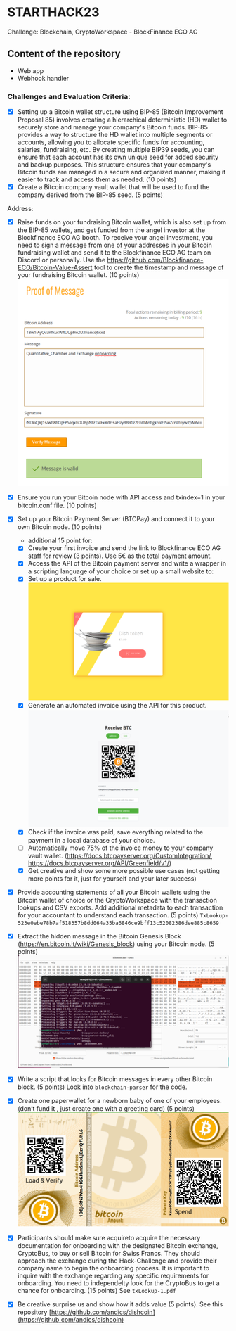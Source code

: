 # STARTHACK23

Challenge: Blockchain, CryptoWorkspace - BlockFinance ECO AG

## Content of the repository
- Web app
- Webhook handler

### Challenges and Evaluation Criteria:

- [x] Setting up a Bitcoin wallet structure using BIP-85 (Bitcoin Improvement Proposal 85) involves creating a hierarchical deterministic (HD) wallet to securely store and manage your company's Bitcoin funds. BIP-85 provides a way to structure the HD wallet into multiple segments or accounts, allowing you to allocate specific funds for accounting, salaries, fundraising, etc. By creating multiple BIP39 seeds, you can ensure that each account has its own unique seed for added security and backup purposes. This structure ensures that your company's Bitcoin funds are managed in a secure and organized manner, making it easier to track and access them as needed. 
(10 points)
- [x] Create a Bitcoin company vault wallet that will be used to fund the company derived from the BIP-85 seed. (5 points)

Address: 

- [x] Raise funds on your fundraising Bitcoin wallet, which is also set up from the BIP-85 wallets, and get funded from the angel investor at the Blockfinance ECO AG booth. To receive your angel investment, you need to sign a message from one of your addresses in your Bitcoin fundraising wallet and send it to the Blockfinance ECO AG team on Discord or personally. Use the https://github.com/Blockfinance-ECO/Bitcoin-Value-Assert tool to create the timestamp and message of your fundraising Bitcoin wallet. (10 points)
![](./assets/signature.png)

- [x] Ensure you run your Bitcoin node with API access and txindex=1 in your bitcoin.conf file. (10 points)

- [x] Set up your Bitcoin Payment Server (BTCPay) and connect it to your own Bitcoin node. (10 points)
  - additional 15 point for: 
  - [x] Create your first invoice and send the link to Blockfinance ECO AG staff for review (3 points). Use 5€ as the total payment amount.
  - [x] Access the API of the Bitcoin payment server and write a wrapper in a scripting language of your choice or set up a small website to:
  - [x] Set up a product for sale.
  ![](./assets/webapp.png)
  - [x] Generate an automated invoice using the API for this product.
  ![](./assets/pay.png)
  - [x] Check if the invoice was paid, save everything related to the payment in a local database of your choice.
  - [ ] Automatically move 75% of the invoice money to your company vault wallet.  (https://docs.btcpayserver.org/CustomIntegration/, https://docs.btcpayserver.org/API/Greenfield/v1/)
  - [x] Get creative and show some more possible use cases (not getting more points for it, just for yourself and your later success) 

- [x] Provide accounting statements of all your Bitcoin wallets using the Bitcoin wallet of choice or the CryptoWorkspace with the transaction lookups and CSV exports. Add additional metadata to each transaction for your accountant to understand each transaction. (5 points)
`TxLookup-523e0ebe78b7af518357b8dd064a35ba6846ce9bff13c52082386dee885c8659`

- [x] Extract the hidden message in the Bitcoin Genesis Block (https://en.bitcoin.it/wiki/Genesis_block) using your Bitcoin node. (5 points)
![](./assets/hidden_message.png)

- [x] Write a script that looks for Bitcoin messages in every other Bitcoin block. (5 points)
Look into `blockchain-parser` for the code.

- [x] Create one paperwallet for a newborn baby of one of your employees. (don’t fund it , just create one with a greeting card) (5 points)
![./assets/paperwallet.png](./assets/paperwallet.png)

- [x] Participants should make sure acquireto acquire the necessary documentation for onboarding with the designated Bitcoin exchange, CryptoBus, to buy or sell Bitcoin for Swiss Francs. They should approach the exchange during the Hack-Challenge and provide their company name to begin the onboarding process. It is important to inquire with the exchange regarding any specific requirements for onboarding. You need to independelty look for the CryptoBus to get a chance for onboarding. (15 points)
See `txLookup-1.pdf`


- [x] Be creative surprise us and show how it adds value (5 points).
See this repository [https://github.com/andics/dishcoin](https://github.com/andics/dishcoin)